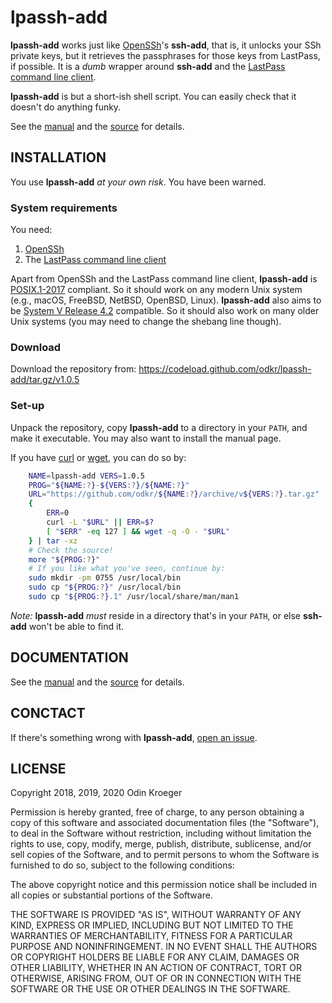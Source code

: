 # lpassh-add

**lpassh-add** works just like [OpenSSh](https://www.openssh.com)'s
**ssh-add**, that is, it unlocks your SSh private keys, but it retrieves
the passphrases for those keys from LastPass, if possible. It is a
*dumb* wrapper around **ssh-add** and the [LastPass command line
client](https://github.com/lastpass/lastpass-cli).

**lpassh-add** is but a short-ish shell script. You can easily check
that it doesn't do anything funky.

See the [manual](MANUAL.md) and the [source](lpassh-add) for details.

## INSTALLATION

You use **lpassh-add** *at your own risk*. You have been warned.

### System requirements

You need:

1. [OpenSSh](https://www.openssh.com)
2. The [LastPass command line client](https://github.com/lastpass/lastpass-cli)

Apart from OpenSSh and the LastPass command line client, **lpassh-add**
is [POSIX.1-2017](http://pubs.opengroup.org/onlinepubs/9699919799/)
compliant. So it should work on any modern Unix system (e.g., macOS,
FreeBSD, NetBSD, OpenBSD, Linux). **lpassh-add** also aims to be [System
V Release 4.2](https://www.in-ulm.de/~mascheck/bourne/) compatible. So
it should also work on many older Unix systems (you may need to change
the shebang line though).

### Download

Download the repository from:
<https://codeload.github.com/odkr/lpassh-add/tar.gz/v1.0.5>

### Set-up

Unpack the repository, copy **lpassh-add** to a directory in your `PATH`,
and make it executable. You may also want to install the manual page.

If you have [curl](https://curl.haxx.se/) or
[wget](https://www.gnu.org/software/wget/), you can do so by:

```sh
    NAME=lpassh-add VERS=1.0.5
    PROG="${NAME:?}-${VERS:?}/${NAME:?}"
    URL="https://github.com/odkr/${NAME:?}/archive/v${VERS:?}.tar.gz"
    {
        ERR=0
        curl -L "$URL" || ERR=$?
        [ "$ERR" -eq 127 ] && wget -q -O - "$URL"
    } | tar -xz
    # Check the source!
    more "${PROG:?}"
    # If you like what you've seen, continue by:
    sudo mkdir -pm 0755 /usr/local/bin
    sudo cp "${PROG:?}" /usr/local/bin
    sudo cp "${PROG:?}.1" /usr/local/share/man/man1
```

*Note:* **lpassh-add** *must* reside in a directory that's in your `PATH`,
or else **ssh-add** won't be able to find it.

## DOCUMENTATION

See the [manual](MANUAL.md) and the [source](lpassh-add) for details.

## CONCTACT

If there's something wrong with **lpassh-add**, [open an
issue](https://github.com/odkr/lpassh-add/issues).

## LICENSE

Copyright 2018, 2019, 2020 Odin Kroeger

Permission is hereby granted, free of charge, to any person obtaining a
copy of this software and associated documentation files (the
"Software"), to deal in the Software without restriction, including
without limitation the rights to use, copy, modify, merge, publish,
distribute, sublicense, and/or sell copies of the Software, and to
permit persons to whom the Software is furnished to do so, subject to
the following conditions:

The above copyright notice and this permission notice shall be included
in all copies or substantial portions of the Software.

THE SOFTWARE IS PROVIDED "AS IS", WITHOUT WARRANTY OF ANY KIND, EXPRESS
OR IMPLIED, INCLUDING BUT NOT LIMITED TO THE WARRANTIES OF
MERCHANTABILITY, FITNESS FOR A PARTICULAR PURPOSE AND NONINFRINGEMENT.
IN NO EVENT SHALL THE AUTHORS OR COPYRIGHT HOLDERS BE LIABLE FOR ANY
CLAIM, DAMAGES OR OTHER LIABILITY, WHETHER IN AN ACTION OF CONTRACT,
TORT OR OTHERWISE, ARISING FROM, OUT OF OR IN CONNECTION WITH THE
SOFTWARE OR THE USE OR OTHER DEALINGS IN THE SOFTWARE.
